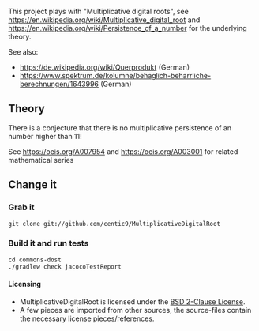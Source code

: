 This project plays with "Multiplicative digital roots", see https://en.wikipedia.org/wiki/Multiplicative_digital_root and 
https://en.wikipedia.org/wiki/Persistence_of_a_number for the underlying theory.

See also:
* https://de.wikipedia.org/wiki/Querprodukt (German)
* https://www.spektrum.de/kolumne/behaglich-beharrliche-berechnungen/1643996 (German)

## Theory

There is a conjecture that there is no multiplicative persistence of an number higher than 11!

See https://oeis.org/A007954 and https://oeis.org/A003001 for related mathematical series



## Change it

### Grab it

    git clone git://github.com/centic9/MultiplicativeDigitalRoot

### Build it and run tests

	cd commons-dost
	./gradlew check jacocoTestReport

#### Licensing
* MultiplicativeDigitalRoot is licensed under the [BSD 2-Clause License].
* A few pieces are imported from other sources, the source-files contain the necessary license pieces/references.

[BSD 2-Clause License]: http://www.opensource.org/licenses/bsd-license.php
